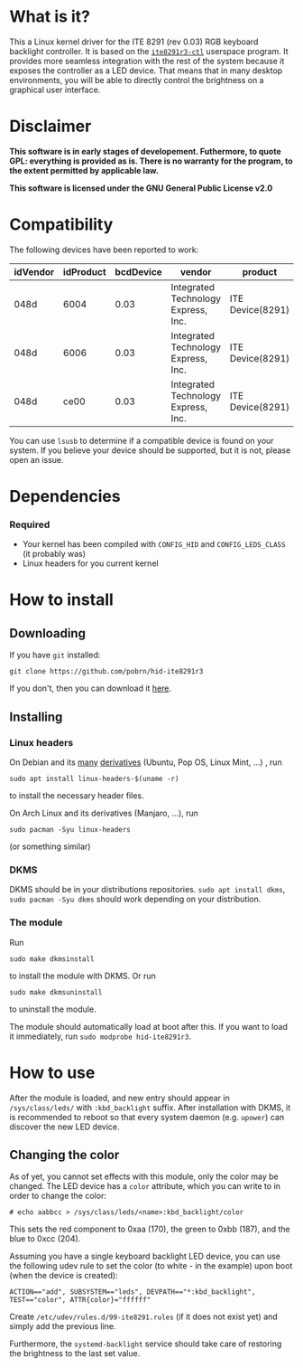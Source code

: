 # What is it?
This a Linux kernel driver for the ITE 8291 (rev 0.03) RGB keyboard backlight controller. It is based on the [`ite8291r3-ctl`](https://github.com/pobrn/ite8291r3-ctl) userspace program. It provides more seamless integration with the rest of the system because it exposes the controller as a LED device. That means that in many desktop environments, you will be able to directly control the brightness on a graphical user interface.

# Disclaimer
**This software is in early stages of developement. Futhermore, to quote GPL: everything is provided as is. There is no warranty for the program, to the extent permitted by applicable law.**

**This software is licensed under the GNU General Public License v2.0**

# Compatibility
The following devices have been reported to work:

| idVendor | idProduct | bcdDevice |                vendor                |      product      |
|----------|-----------|-----------|--------------------------------------|-------------------|
| 048d     | 6004      | 0.03      | Integrated Technology Express, Inc.  | ITE Device(8291)  |
| 048d     | 6006      | 0.03      | Integrated Technology Express, Inc.  | ITE Device(8291)  |
| 048d     | ce00      | 0.03      | Integrated Technology Express, Inc.  | ITE Device(8291)  |

You can use `lsusb` to determine if a compatible device is found on your system. If you believe your device should be supported, but it is not, please open an issue.

# Dependencies
### Required
* Your kernel has been compiled with `CONFIG_HID` and `CONFIG_LEDS_CLASS` (it probably was)
* Linux headers for you current kernel

# How to install
## Downloading
If you have `git` installed:
```
git clone https://github.com/pobrn/hid-ite8291r3
```

If you don't, then you can download it [here](https://github.com/pobrn/hid-ite8291r3/archive/master.zip).

## Installing
### Linux headers
On Debian and its [many](https://www.debian.org/derivatives/) [derivatives](https://wiki.ubuntu.com/DerivativeTeam/Derivatives) (Ubuntu, Pop OS, Linux Mint, ...) , run
```
sudo apt install linux-headers-$(uname -r)
```
to install the necessary header files.

On Arch Linux and its derivatives (Manjaro, ...), run
```
sudo pacman -Syu linux-headers
```
(or something similar)

### DKMS
DKMS should be in your distributions repositories. `sudo apt install dkms`, `sudo pacman -Syu dkms` should work depending on your distribution.

### The module
Run
```
sudo make dkmsinstall
```
to install the module with DKMS. Or run
```
sudo make dkmsuninstall
```
to uninstall the module.

The module should automatically load at boot after this. If you want to load it immediately, run `sudo modprobe hid-ite8291r3`.

# How to use
After the module is loaded, and new entry should appear in `/sys/class/leds/` with `:kbd_backlight` suffix. After installation with DKMS, it is recommended to reboot so that every system daemon (e.g. `upower`) can discover the new LED device.

## Changing the color
As of yet, you cannot set effects with this module, only the color may be changed. The LED device has a `color` attribute, which you can write to in order to change the color:
```
# echo aabbcc > /sys/class/leds/<name>:kbd_backlight/color
```
This sets the red component to 0xaa (170), the green to 0xbb (187), and the blue to 0xcc (204).

Assuming you have a single keyboard backlight LED device, you can use the following udev rule to set the color (to white - in the example) upon boot (when the device is created):
```
ACTION=="add", SUBSYSTEM=="leds", DEVPATH=="*:kbd_backlight", TEST=="color", ATTR{color}="ffffff" 
```
Create `/etc/udev/rules.d/99-ite8291.rules` (if it does not exist yet) and simply add the previous line.

Furthermore, the `systemd-backlight` service should take care of restoring the brightness to the last set value.
